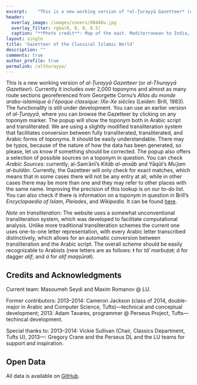 ```yaml
---
excerpt:	"This is a new working version of *al-Ṯurayyā Gazetteer* (or *al-Thurayyā Gazetteer*). Currently it includes over 2,000 toponyms and almost as many route sections georeferenced from Georgette Cornu’s *Atlas du monde arabo-islamique à l'époque classique: IXe-Xe siècles* (Leiden: Brill, 1983). The functionality is still under development. You can use an earlier version of *al-Ṯurayyā*, where you can browse the Gazetteer by clicking on any toponym marker. The popup will show the toponym both in Arabic script and transliterated."
header:
  overlay_image: /images/covers/00440u.jpg
  overlay_filter: rgba(0, 0, 0, 0.5)
  caption: "**Photo credit**: Map of the east. Mediterranean to India, Gulf of Aden & Arabian Sea. *Library of Congress*, [LC-DIG-matpc-00440](http://hdl.loc.gov/loc.pnp/matpc.00440)"
layout: single
title: 'Gazetteer of the Classical Islamic World'
description: ""
comments: true
author_profile: true
permalink: /althurayya/
---
```


This is a new working version of *al-Ṯurayyā Gazetteer* (or *al-Thurayyā Gazetteer*). Currently it includes over 2,000 toponyms and almost as many route sections georeferenced from Georgette Cornu’s *Atlas du monde arabo-islamique à l'époque classique: IXe-Xe siècles* (Leiden: Brill, 1983). The functionality is still under development. You can use an earlier version of *al-Ṯurayyā*, where you can browse the Gazetteer by clicking on any toponym marker. The popup will show the toponym both in Arabic script and transliterated. We are using a slightly modified transliteration system that facilitates conversion between fully transliterated, transliterated, and Arabic forms of toponyms. It should be easily understandable. There may be typos, because of the nature of how the data has been generated, so please, let us know if something should be corrected. The popup also offers a selection of possible sources on a toponym in question. You can check *Arabic Sources*: currently, al-Samʿānī’s *Kitāb al-ansāb* and Yāqūt’s *Muʿjam al-buldān*. Currently, the Gazetteer will only check for exact matches, which means that in some cases there will not be any entry at all, while in other cases there may be more than one and they may refer to other places with the same name. Improving the precision of this lookup is on our to-do list. You can also check if there is information on a toponym in question in Brill’s *Encyclopaedia of Islam*, *Pleiades*, and *Wikipedia*. It can be found [here](https://althurayya.github.io/previous/althurayya_02/).

*Note on transliteration:* The website uses a somewhat unconventional transliteration system, which was developed to facilitate computational analysis. Unlike more traditional transliteration schemes the current one uses one-to-one letter representation, with every Arabic letter transcribed distinctively, which allows for an automatic conversion between transliteration and the Arabic script. The overall scheme should be easily recognizable to Arabists (new letters are as follows: *ŧ* for *tāʾ marbuṭaŧ*; *ã* for dagger *alif*; and *á* for *alif maqṣūraŧ*).

## Credits and Acknowledgments

Current team: Masoumeh Seydi and Maxim Romanov @ LU.

Former contributors: 2013–2014: Cameron Jackson (class of 2014, double-major in Arabic and Computer Science, Tufts)—technical and conceptual development; 2013: Adam Tavares, programmer @ Perseus Project, Tufts—techincal development.

Special thanks to: 2013–2014: Vickie Sullivan (Chair, Classics Department, Tufts U), 2013—: Gregory Crane and the Perseus DL and the LU teams for support and inspiration.

## Open Data

All data is available on [GitHub](https://github.com/althurayya/althurayya.github.io).
